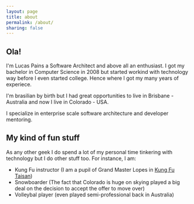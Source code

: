 ```yaml
---
layout: page
title: about
permalink: /about/
sharing: false
---
```


## Ola!
I'm Lucas Pains a Software Architect and above all an enthusiast. I got my bachelor in Computer Science in 2008 but started workind with technology way before I even started college. Hence where I got my many years of experiece.

I'm brasilian by birth but I had great opportunities to live in Brisbane - Australia and now I live in Colorado - USA.  

I specialize in enterprise scale software architecture and developer mentoring.

## My kind of fun stuff
As any other geek I do spend a lot of my personal time tinkering with technology but I do other stuff too. For instance, I am:

  * Kung Fu instructor (I am a pupil of Grand Master Lopes in [Kung Fu Taisan](http://kungfutaisan.com.br/))
  * Snowboarder (The fact that Colorado is huge on skying played a big deal on the decision to accept the offer to move over)
  * Volleybal player (even played semi-professional back in Australia)
